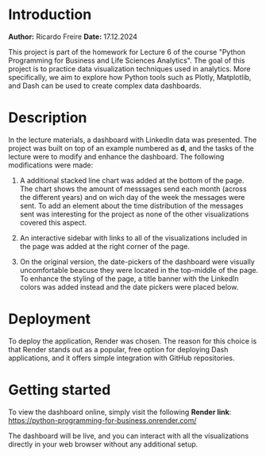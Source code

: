 # Introduction

**Author:** Ricardo Freire
**Date:** 17.12.2024

This project is part of the homework for Lecture 6 of the course "Python Programming for Business and Life Sciences Analytics". The goal of this project is to practice data visualization techniques used in analytics. More specifically, we aim to explore how Python tools such as Plotly, Matplotlib, and Dash can be used to create complex data dashboards.

# Description
In the lecture materials, a dashboard with LinkedIn data was presented. The project was built on top of an example numbered as **d**, and the tasks of the lecture were to modify and enhance the dashboard. The following modifications were made:

1. A additional stacked line chart was added at the bottom of the page. The chart shows the amount of messsages send each month (across the different years) and on wich day of the week the messages were sent. To add an element about the time distribution of the messages sent was interesting for the project as none of the other visualizations covered this aspect.

2. An interactive sidebar with links to all of the visualizations included in the page was added at the right corner of the page.

3. On the original version, the date-pickers of the dashboard were visually uncomfortable beacuse they were located in the top-middle of the page. To enhance the styling of the page, a title banner with the LinkedIn colors was added instead and the date pickers were placed below.

# Deployment

To deploy the application, Render was chosen. The reason for this choice is that Render stands out as a popular, free option for deploying Dash applications, and it offers simple integration with GitHub repositories.

# Getting started 

To view the dashboard online, simply visit the following **Render link**: 
https://python-programming-for-business.onrender.com/

The dashboard will be live, and you can interact with all the visualizations directly in your web browser without any additional setup.